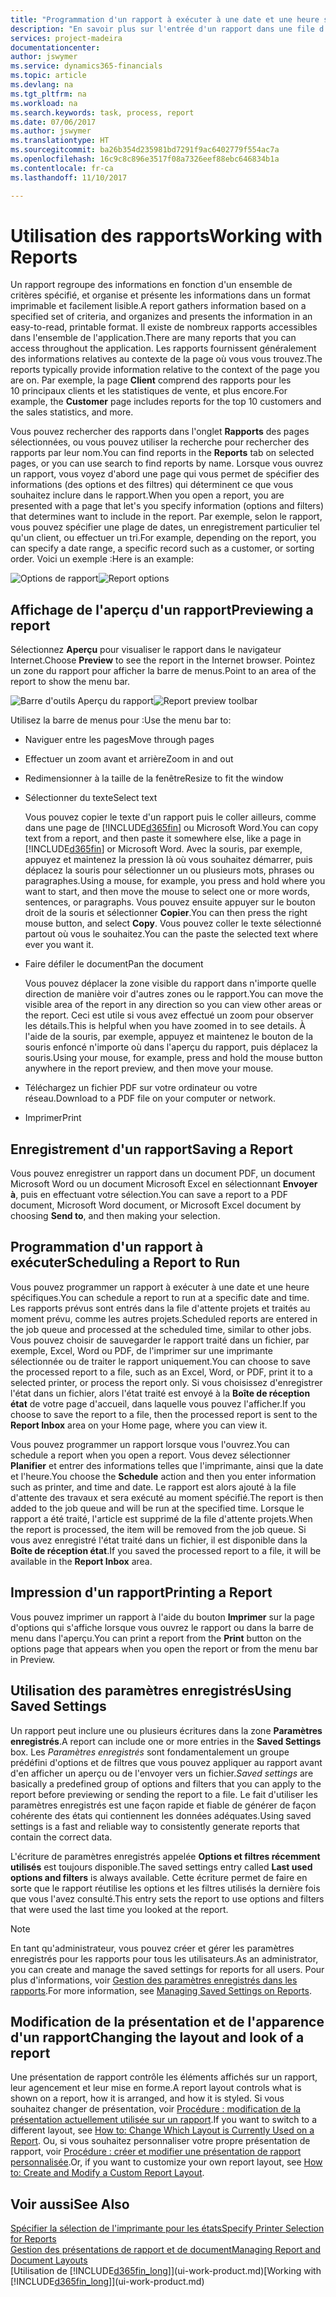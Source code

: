 ```yaml
---
title: "Programmation d'un rapport à exécuter à une date et une heure spécifiques | Microsoft Docs"
description: "En savoir plus sur l'entrée d'un rapport dans une file d'attente de projets et la programmation de son traitement à une date et une heure spécifiques."
services: project-madeira
documentationcenter: 
author: jswymer
ms.service: dynamics365-financials
ms.topic: article
ms.devlang: na
ms.tgt_pltfrm: na
ms.workload: na
ms.search.keywords: task, process, report
ms.date: 07/06/2017
ms.author: jswymer
ms.translationtype: HT
ms.sourcegitcommit: ba26b354d235981bd7291f9ac6402779f554ac7a
ms.openlocfilehash: 16c9c8c896e3517f08a7326eef88ebc646834b1a
ms.contentlocale: fr-ca
ms.lasthandoff: 11/10/2017

---
```

# <a name="working-with-reports"></a><span data-ttu-id="667dc-103">Utilisation des rapports</span><span class="sxs-lookup"><span data-stu-id="667dc-103">Working with Reports</span></span>
<span data-ttu-id="667dc-104">Un rapport regroupe des informations en fonction d'un ensemble de critères spécifié, et organise et présente les informations dans un format imprimable et facilement lisible.</span><span class="sxs-lookup"><span data-stu-id="667dc-104">A report gathers information based on a specified set of criteria, and organizes and presents the information in an easy-to-read, printable format.</span></span> <span data-ttu-id="667dc-105">Il existe de nombreux rapports accessibles dans l'ensemble de l'application.</span><span class="sxs-lookup"><span data-stu-id="667dc-105">There are many reports that you can access throughout the application.</span></span> <span data-ttu-id="667dc-106">Les rapports fournissent généralement des informations relatives au contexte de la page où vous vous trouvez.</span><span class="sxs-lookup"><span data-stu-id="667dc-106">The reports typically provide information relative to the context of the page you are on.</span></span> <span data-ttu-id="667dc-107">Par exemple, la page **Client** comprend des rapports pour les 10 principaux clients et les statistiques de vente, et plus encore.</span><span class="sxs-lookup"><span data-stu-id="667dc-107">For example, the **Customer** page includes reports for the top 10 customers and the sales statistics, and more.</span></span>

<span data-ttu-id="667dc-108">Vous pouvez rechercher des rapports dans l'onglet **Rapports** des pages sélectionnées, ou vous pouvez utiliser la recherche pour rechercher des rapports par leur nom.</span><span class="sxs-lookup"><span data-stu-id="667dc-108">You can find reports in the **Reports** tab on selected pages, or you can use search to find reports by name.</span></span> <span data-ttu-id="667dc-109">Lorsque vous ouvrez un rapport, vous voyez d'abord une page qui vous permet de spécifier des informations (des options et des filtres) qui déterminent ce que vous souhaitez inclure dans le rapport.</span><span class="sxs-lookup"><span data-stu-id="667dc-109">When you open a report, you are presented with a page that let's you specify information (options and filters) that determines want to include in the report.</span></span> <span data-ttu-id="667dc-110">Par exemple, selon le rapport, vous pouvez spécifier une plage de dates, un enregistrement particulier tel qu'un client, ou effectuer un tri.</span><span class="sxs-lookup"><span data-stu-id="667dc-110">For example, depending on the report, you can specify a date range, a specific record such as a customer, or sorting order.</span></span> <span data-ttu-id="667dc-111">Voici un exemple :</span><span class="sxs-lookup"><span data-stu-id="667dc-111">Here is an example:</span></span>

<span data-ttu-id="667dc-112">![Options de rapport](media/report_options.png "Options de rapport")</span><span class="sxs-lookup"><span data-stu-id="667dc-112">![Report options](media/report_options.png "Report options")</span></span>

## <a name="previewing-a-report"></a><span data-ttu-id="667dc-113">Affichage de l'aperçu d'un rapport</span><span class="sxs-lookup"><span data-stu-id="667dc-113">Previewing a report</span></span>
<span data-ttu-id="667dc-114">Sélectionnez **Aperçu** pour visualiser le rapport dans le navigateur Internet.</span><span class="sxs-lookup"><span data-stu-id="667dc-114">Choose **Preview** to see the report in the Internet browser.</span></span> <span data-ttu-id="667dc-115">Pointez un zone du rapport pour afficher la barre de menus.</span><span class="sxs-lookup"><span data-stu-id="667dc-115">Point to an area of the report to show the menu bar.</span></span>  

<span data-ttu-id="667dc-116">![Barre d'outils Aperçu du rapport](media/report_viewer.png "Barre d'outils Aperçu du rapport")</span><span class="sxs-lookup"><span data-stu-id="667dc-116">![Report preview toolbar](media/report_viewer.png "Report preview toolbar")</span></span>

<span data-ttu-id="667dc-117">Utilisez la barre de menus pour :</span><span class="sxs-lookup"><span data-stu-id="667dc-117">Use the menu bar to:</span></span>

-   <span data-ttu-id="667dc-118">Naviguer entre les pages</span><span class="sxs-lookup"><span data-stu-id="667dc-118">Move through pages</span></span>
-   <span data-ttu-id="667dc-119">Effectuer un zoom avant et arrière</span><span class="sxs-lookup"><span data-stu-id="667dc-119">Zoom in and out</span></span>
-   <span data-ttu-id="667dc-120">Redimensionner à la taille de la fenêtre</span><span class="sxs-lookup"><span data-stu-id="667dc-120">Resize to fit the window</span></span>
-   <span data-ttu-id="667dc-121">Sélectionner du texte</span><span class="sxs-lookup"><span data-stu-id="667dc-121">Select text</span></span>

    <span data-ttu-id="667dc-122">Vous pouvez copier le texte d'un rapport puis le coller ailleurs, comme dans une page de [!INCLUDE[d365fin](includes/d365fin_md.md)] ou Microsoft Word.</span><span class="sxs-lookup"><span data-stu-id="667dc-122">You can copy text from a report, and then paste it somewhere else, like a page in [!INCLUDE[d365fin](includes/d365fin_md.md)] or Microsoft Word.</span></span>  <span data-ttu-id="667dc-123">Avec la souris, par exemple, appuyez et maintenez la pression là où vous souhaitez démarrer, puis déplacez la souris pour sélectionner un ou plusieurs mots, phrases ou paragraphes.</span><span class="sxs-lookup"><span data-stu-id="667dc-123">Using a mouse, for example, you press and hold where you want to start, and then move the mouse to select one or more words, sentences, or paragraphs.</span></span> <span data-ttu-id="667dc-124">Vous pouvez ensuite appuyer sur le bouton droit de la souris et sélectionner **Copier**.</span><span class="sxs-lookup"><span data-stu-id="667dc-124">You can then press the right mouse button, and select **Copy**.</span></span> <span data-ttu-id="667dc-125">Vous pouvez coller le texte sélectionné partout où vous le souhaitez.</span><span class="sxs-lookup"><span data-stu-id="667dc-125">You can the paste the selected text where ever you want it.</span></span>
-   <span data-ttu-id="667dc-126">Faire défiler le document</span><span class="sxs-lookup"><span data-stu-id="667dc-126">Pan the document</span></span>

    <span data-ttu-id="667dc-127">Vous pouvez déplacer la zone visible du rapport dans n'importe quelle direction de manière voir d'autres zones ou le rapport.</span><span class="sxs-lookup"><span data-stu-id="667dc-127">You can move the visible area of the report in any direction so you can view other areas or the report.</span></span> <span data-ttu-id="667dc-128">Ceci est utile si vous avez effectué un zoom pour observer les détails.</span><span class="sxs-lookup"><span data-stu-id="667dc-128">This is helpful when you have zoomed in to see details.</span></span>  <span data-ttu-id="667dc-129">À l'aide de la souris, par exemple, appuyez et maintenez le bouton de la souris enfoncé n'importe où dans l'aperçu du rapport, puis déplacez la souris.</span><span class="sxs-lookup"><span data-stu-id="667dc-129">Using your mouse, for example, press and hold the mouse button anywhere in the report preview, and then move your mouse.</span></span>

-   <span data-ttu-id="667dc-130">Téléchargez un fichier PDF sur votre ordinateur ou votre réseau.</span><span class="sxs-lookup"><span data-stu-id="667dc-130">Download to a PDF file on your computer or network.</span></span>
-   <span data-ttu-id="667dc-131">Imprimer</span><span class="sxs-lookup"><span data-stu-id="667dc-131">Print</span></span>


## <a name="saving-a-report"></a><span data-ttu-id="667dc-132">Enregistrement d'un rapport</span><span class="sxs-lookup"><span data-stu-id="667dc-132">Saving a Report</span></span>
<span data-ttu-id="667dc-133">Vous pouvez enregistrer un rapport dans un document PDF, un document Microsoft Word ou un document Microsoft Excel en sélectionnant **Envoyer à**, puis en effectuant votre sélection.</span><span class="sxs-lookup"><span data-stu-id="667dc-133">You can save a report to a PDF document, Microsoft Word document, or Microsoft Excel document by choosing **Send to**, and then making your selection.</span></span>

## <a name="ScheduleReport"></a> <span data-ttu-id="667dc-134">Programmation d'un rapport à exécuter</span><span class="sxs-lookup"><span data-stu-id="667dc-134">Scheduling a Report to Run</span></span>
<span data-ttu-id="667dc-135">Vous pouvez programmer un rapport à exécuter à une date et une heure spécifiques.</span><span class="sxs-lookup"><span data-stu-id="667dc-135">You can schedule a report to run at a specific date and time.</span></span> <span data-ttu-id="667dc-136">Les rapports prévus sont entrés dans la file d'attente projets et traités au moment prévu, comme les autres projets.</span><span class="sxs-lookup"><span data-stu-id="667dc-136">Scheduled reports are entered in the job queue and processed at the scheduled time, similar to other jobs.</span></span> <span data-ttu-id="667dc-137">Vous pouvez choisir de sauvegarder le rapport traité dans un fichier, par exemple, Excel, Word ou PDF, de l'imprimer sur une imprimante sélectionnée ou de traiter le rapport uniquement.</span><span class="sxs-lookup"><span data-stu-id="667dc-137">You can choose to save the processed report to a file, such as an Excel, Word, or PDF, print it to a selected printer, or process the report only.</span></span> <span data-ttu-id="667dc-138">Si vous choisissez d'enregistrer l'état dans un fichier, alors l'état traité est envoyé à la **Boîte de réception état** de votre page d'accueil, dans laquelle vous pouvez l'afficher.</span><span class="sxs-lookup"><span data-stu-id="667dc-138">If you choose to save the report to a file, then the processed report is sent to the **Report Inbox** area on your Home page, where you can view it.</span></span>

<span data-ttu-id="667dc-139">Vous pouvez programmer un rapport lorsque vous l'ouvrez.</span><span class="sxs-lookup"><span data-stu-id="667dc-139">You can schedule a report when you open a report.</span></span> <span data-ttu-id="667dc-140">Vous devez sélectionner **Planifier** et entrer des informations telles que l'imprimante, ainsi que la date et l'heure.</span><span class="sxs-lookup"><span data-stu-id="667dc-140">You choose the **Schedule** action and then you enter information such as printer, and time and date.</span></span> <span data-ttu-id="667dc-141">Le rapport est alors ajouté à la file d'attente des travaux et sera exécuté au moment spécifié.</span><span class="sxs-lookup"><span data-stu-id="667dc-141">The report is then added to the job queue and will be run at the specified time.</span></span> <span data-ttu-id="667dc-142">Lorsque le rapport a été traité, l'article est supprimé de la file d'attente projets.</span><span class="sxs-lookup"><span data-stu-id="667dc-142">When the report is processed, the item will be removed from the job queue.</span></span> <span data-ttu-id="667dc-143">Si vous avez enregistré l'état traité dans un fichier, il est disponible dans la **Boîte de réception état**.</span><span class="sxs-lookup"><span data-stu-id="667dc-143">If you saved the processed report to a file, it will be available in the **Report Inbox** area.</span></span>

## <a name="PrintReport"></a><span data-ttu-id="667dc-144">Impression d'un rapport</span><span class="sxs-lookup"><span data-stu-id="667dc-144">Printing a Report</span></span>
<span data-ttu-id="667dc-145">Vous pouvez imprimer un rapport à l'aide du bouton **Imprimer** sur la page d'options qui s'affiche lorsque vous ouvrez le rapport ou dans la barre de menu dans l'aperçu.</span><span class="sxs-lookup"><span data-stu-id="667dc-145">You can print a report from the **Print** button on the options page that appears when you open the report or from the menu bar in Preview.</span></span>

## <a name="using-saved-settings"></a><span data-ttu-id="667dc-146">Utilisation des paramètres enregistrés</span><span class="sxs-lookup"><span data-stu-id="667dc-146">Using Saved Settings</span></span>
<span data-ttu-id="667dc-147">Un rapport peut inclure une ou plusieurs écritures dans la zone **Paramètres enregistrés**.</span><span class="sxs-lookup"><span data-stu-id="667dc-147">A report can include one or more entries in the **Saved Settings** box.</span></span> <span data-ttu-id="667dc-148">Les *Paramètres enregistrés* sont fondamentalement un groupe prédéfini d'options et de filtres que vous pouvez appliquer au rapport avant d'en afficher un aperçu ou de l'envoyer vers un fichier.</span><span class="sxs-lookup"><span data-stu-id="667dc-148">*Saved settings* are basically a predefined group of options and filters that you can apply to the report before previewing or sending the report to a file.</span></span> <span data-ttu-id="667dc-149">Le fait d'utiliser les paramètres enregistrés est une façon rapide et fiable de générer de façon cohérente des états qui contiennent les données adéquates.</span><span class="sxs-lookup"><span data-stu-id="667dc-149">Using saved settings is a fast and reliable way to consistently generate reports that contain the correct data.</span></span>

<span data-ttu-id="667dc-150">L'écriture de paramètres enregistrés appelée **Options et filtres récemment utilisés** est toujours disponible.</span><span class="sxs-lookup"><span data-stu-id="667dc-150">The saved settings entry called **Last used options and filters** is always available.</span></span> <span data-ttu-id="667dc-151">Cette écriture permet de faire en sorte que le rapport réutilise les options et les filtres utilisés la dernière fois que vous l'avez consulté.</span><span class="sxs-lookup"><span data-stu-id="667dc-151">This entry sets the report to use options and filters that were used the last time you looked at the report.</span></span>

>[!NOTE]
><span data-ttu-id="667dc-152">En tant qu'administrateur, vous pouvez créer et gérer les paramètres enregistrés pour les rapports pour tous les utilisateurs.</span><span class="sxs-lookup"><span data-stu-id="667dc-152">As an administrator, you can create and manage the saved settings for reports for all users.</span></span> <span data-ttu-id="667dc-153">Pour plus d'informations, voir [Gestion des paramètres enregistrés dans les rapports](reports-saving-reusing-settings.md).</span><span class="sxs-lookup"><span data-stu-id="667dc-153">For more information, see [Managing Saved Settings on Reports](reports-saving-reusing-settings.md).</span></span>

## <a name="changing-the-layout-and-look-of-a-report"></a><span data-ttu-id="667dc-154">Modification de la présentation et de l'apparence d'un rapport</span><span class="sxs-lookup"><span data-stu-id="667dc-154">Changing the layout and look of a report</span></span>
<span data-ttu-id="667dc-155">Une présentation de rapport contrôle les éléments affichés sur un rapport, leur agencement et leur mise en forme.</span><span class="sxs-lookup"><span data-stu-id="667dc-155">A report layout controls what is shown on a report, how it is arranged, and how it is styled.</span></span> <span data-ttu-id="667dc-156">Si vous souhaitez changer de présentation, voir [Procédure : modification de la présentation actuellement utilisée sur un rapport](ui-how-change-layout-currently-used-report.md).</span><span class="sxs-lookup"><span data-stu-id="667dc-156">If you want to switch to a different layout, see [How to: Change Which Layout is Currently Used on a Report](ui-how-change-layout-currently-used-report.md).</span></span> <span data-ttu-id="667dc-157">Ou, si vous souhaitez personnaliser votre propre présentation de rapport, voir [Procédure : créer et modifier une présentation de rapport personnalisée](ui-how-create-custom-report-layout.md).</span><span class="sxs-lookup"><span data-stu-id="667dc-157">Or, if you want to customize your own report layout, see [How to: Create and Modify a Custom Report Layout](ui-how-create-custom-report-layout.md).</span></span>

## <a name="see-also"></a><span data-ttu-id="667dc-158">Voir aussi</span><span class="sxs-lookup"><span data-stu-id="667dc-158">See Also</span></span>
[<span data-ttu-id="667dc-159">Spécifier la sélection de l'imprimante pour les états</span><span class="sxs-lookup"><span data-stu-id="667dc-159">Specify Printer Selection for Reports</span></span>](ui-specify-printer-selection-reports.md)  
[<span data-ttu-id="667dc-160">Gestion des présentations de rapport et de document</span><span class="sxs-lookup"><span data-stu-id="667dc-160">Managing Report and Document Layouts</span></span>](ui-manage-report-layouts.md)  
<span data-ttu-id="667dc-161">[Utilisation de [!INCLUDE[d365fin_long](includes/d365fin_long_md.md)]](ui-work-product.md)</span><span class="sxs-lookup"><span data-stu-id="667dc-161">[Working with [!INCLUDE[d365fin_long](includes/d365fin_long_md.md)]](ui-work-product.md)</span></span>

